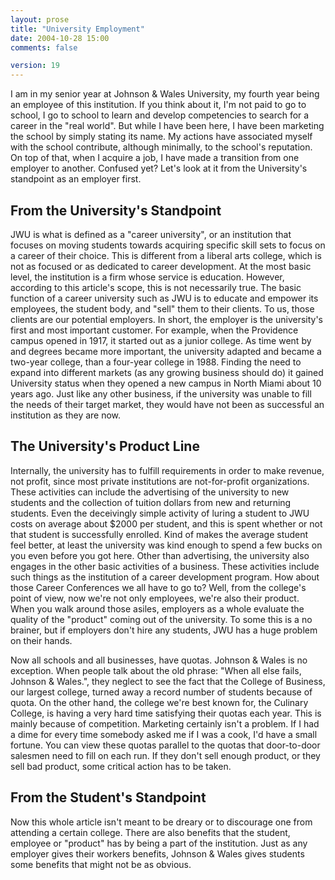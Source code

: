 ```yaml
---
layout: prose
title: "University Employment"
date: 2004-10-28 15:00
comments: false

version: 19
---
```


I am in my senior year at Johnson & Wales University, my fourth year being an employee of this institution. If you think about it, I'm not paid to go to school, I go to school to learn and develop competencies to search for a career in the "real world". But while I have been here, I have been marketing the school by simply stating its name. My actions have associated myself with the school contribute, although minimally, to the school's reputation. On top of that, when I acquire a job, I have made a transition from one employer to another. Confused yet? Let's look at it from the University's standpoint as an employer first.

## From the University's Standpoint

JWU is what is defined as a "career university", or an institution that focuses on moving students towards acquiring specific skill sets to focus on a career of their choice. This is different from a liberal arts college, which is not as focused or as dedicated to career development. At the most basic level, the institution is a firm whose service is education. However, according to this article's scope, this is not necessarily true. The basic function of a career university such as JWU is to educate and empower its employees, the student body, and "sell" them to their clients. To us, those clients are our potential employers. In short, the employer is the university's first and most important customer. For example, when the Providence campus opened in 1917, it started out as a junior college. As time went by and degrees became more important, the university adapted and became a two-year college, than a four-year college in 1988. Finding the need to expand into different markets (as any growing business should do) it gained University status when they opened a new campus in North Miami about 10 years ago. Just like any other business, if the university was unable to fill the needs of their target market, they would have not been as successful an institution as they are now.

## The University's Product Line

Internally, the university has to fulfill requirements in order to make revenue, not profit, since most private institutions are not-for-profit organizations. These activities can include the advertising of the university to new students and the collection of tuition dollars from new and returning students. Even the deceivingly simple activity of luring a student to JWU costs on average about $2000 per student, and this is spent whether or not that student is successfully enrolled. Kind of makes the average student feel better, at least the university was kind enough to spend a few bucks on you even before you got here. Other than advertising, the university also engages in the other basic activities of a business. These activities include such things as the institution of a career development program. How about those Career Conferences we all have to go to? Well, from the college's point of view, now we're not only employees, we're also their product. When you walk around those asiles, employers as a whole evaluate the quality of the "product" coming out of the university. To some this is a no brainer, but if employers don't hire any students, JWU has a huge problem on their hands.

Now all schools and all businesses, have quotas. Johnson & Wales is no exception. When people talk about the old phrase: "When all else fails, Johnson & Wales.", they neglect to see the fact that the College of Business, our largest college, turned away a record number of students because of quota. On the other hand, the college we're best known for, the Culinary College, is having a very hard time satisfying their quotas each year. This is mainly because of competition. Marketing certainly isn't a problem. If I had a dime for every time somebody asked me if I was a cook, I'd have a small fortune. You can view these quotas parallel to the quotas that door-to-door salesmen need to fill on each run. If they don't sell enough product, or they sell bad product, some critical action has to be taken.

## From the Student's Standpoint

Now this whole article isn't meant to be dreary or to discourage one from attending a certain college. There are also benefits that the student, employee or "product" has by being a part of the institution. Just as any employer gives their workers benefits, Johnson & Wales gives students some benefits that might not be as obvious.
